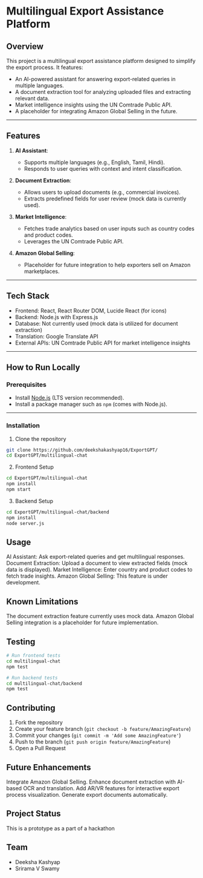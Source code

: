 # Multilingual Export Assistance Platform

## Overview
This project is a multilingual export assistance platform designed to simplify the export process. It features:
- An AI-powered assistant for answering export-related queries in multiple languages.
- A document extraction tool for analyzing uploaded files and extracting relevant data.
- Market intelligence insights using the UN Comtrade Public API.
- A placeholder for integrating Amazon Global Selling in the future.

---

## Features
1. **AI Assistant**: 
   - Supports multiple languages (e.g., English, Tamil, Hindi).
   - Responds to user queries with context and intent classification.

2. **Document Extraction**:
   - Allows users to upload documents (e.g., commercial invoices).
   - Extracts predefined fields for user review (mock data is currently used).

3. **Market Intelligence**:
   - Fetches trade analytics based on user inputs such as country codes and product codes.
   - Leverages the UN Comtrade Public API.

4. **Amazon Global Selling**:
   - Placeholder for future integration to help exporters sell on Amazon marketplaces.

---

## Tech Stack
- Frontend: React, React Router DOM, Lucide React (for icons)
- Backend: Node.js with Express.js
- Database: Not currently used (mock data is utilized for document extraction)
- Translation: Google Translate API
- External APIs: UN Comtrade Public API for market intelligence insights

---

## How to Run Locally

### Prerequisites
- Install [Node.js](https://nodejs.org) (LTS version recommended).
- Install a package manager such as `npm` (comes with Node.js).

---
### Installation

1. Clone the repository
```bash
git clone https://github.com/deekshakashyap16/ExportGPT/
cd ExportGPT/multilingual-chat
```

2. Frontend Setup
```bash
cd ExportGPT/multilingual-chat
npm install
npm start
```

3. Backend Setup
```bash
cd ExportGPT/multilingual-chat/backend
npm install
node server.js
```

## Usage

AI Assistant: Ask export-related queries and get multilingual responses.
Document Extraction: Upload a document to view extracted fields (mock data is displayed).
Market Intelligence: Enter country and product codes to fetch trade insights.
Amazon Global Selling: This feature is under development.

## Known Limitations
The document extraction feature currently uses mock data.
Amazon Global Selling integration is a placeholder for future implementation.

## Testing

```bash
# Run frontend tests
cd multilingual-chat
npm test

# Run backend tests
cd multilingual-chat/backend
npm test
```

## Contributing
1. Fork the repository
2. Create your feature branch (`git checkout -b feature/AmazingFeature`)
3. Commit your changes (`git commit -m 'Add some AmazingFeature'`)
4. Push to the branch (`git push origin feature/AmazingFeature`)
5. Open a Pull Request

## Future Enhancements
Integrate Amazon Global Selling.
Enhance document extraction with AI-based OCR and translation.
Add AR/VR features for interactive export process visualization.
Generate export documents automatically.


## Project Status
This is a prototype as a part of a hackathon

## Team
- Deeksha Kashyap
- Srirama V Swamy
